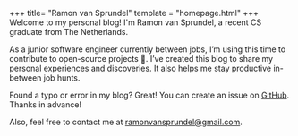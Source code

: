 +++
title= "Ramon van Sprundel"
template = "homepage.html"
+++
Welcome to my personal blog! I'm Ramon van Sprundel, a recent CS graduate from The Netherlands.

As a junior software engineer currently between jobs, I’m using this time to contribute to open-source projects 🧙. I’ve created this blog to share my personal experiences and discoveries. It also helps me stay productive in-between job hunts.

Found a typo or error in my blog? Great! You can create an issue on [GitHub](https://github.com/van-sprundel/personal-blog). Thanks in advance!

Also, feel free to contact me at [ramonvansprundel@gmail.com](mailto:ramonvansprundel@gmail.com).
